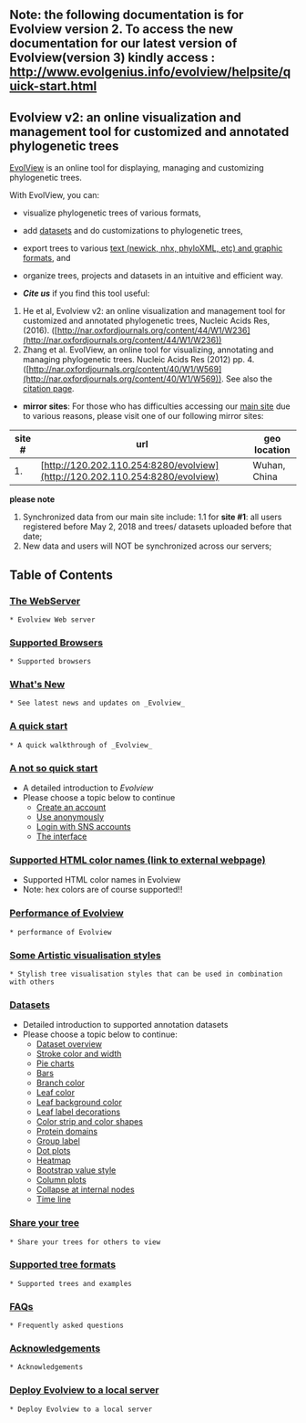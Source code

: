 ## Note: the following documentation is for Evolview version 2. To access the new documentation for our latest version of Evolview(version 3) kindly access : http://www.evolgenius.info/evolview/helpsite/quick-start.html

## Evolview v2: an online visualization and management tool for customized and annotated phylogenetic trees
[EvolView](http://www.evolgenius.info/evolview/) is an online tool for displaying, managing and customizing phylogenetic trees.

With EvolView, you can:
* visualize phylogenetic trees of various formats,
* add [datasets](datasets/Dataset.md) and do customizations to phylogenetic trees,
* export trees to various [text (newick, nhx, phyloXML, etc) and graphic formats](supportedtreeformats/SupportedTreeFormats.md), and
* organize trees, projects and datasets in an intuitive and efficient way.

* _**Cite us**_ if you find this tool useful:
1. He et al, Evolview v2: an online visualization and management tool for customized and annotated phylogenetic trees, Nucleic Acids Res, (2016). ([http://nar.oxfordjournals.org/content/44/W1/W236](http://nar.oxfordjournals.org/content/44/W1/W236))
2. Zhang et al. EvolView, an online tool for visualizing, annotating and managing phylogenetic trees. Nucleic Acids Res (2012) pp. 4. ([http://nar.oxfordjournals.org/content/40/W1/W569](http://nar.oxfordjournals.org/content/40/W1/W569)). See also the [citation page](miscs/citation.md).

* **mirror sites**:
For those who has difficulties accessing our [main site](http://www.evolgenius.info/evolview/) due to various reasons, please visit one of our following mirror sites:

|site #|url|geo location|
|----------------------|-----|-----------|
|1.|[http://120.202.110.254:8280/evolview](http://120.202.110.254:8280/evolview)|Wuhan, China|

**please note**
1. Synchronized data from our main site include:
1.1 for **site #1**: all users registered before May 2, 2018 and trees/ datasets uploaded before that date;
2. New data and users will NOT be synchronized across our servers;

## Table of Contents

### [The WebServer](http://www.evolgenius.info/evolview/)
	* Evolview Web server

### [Supported Browsers](miscs/SupportedBrowsers.md)
	* Supported browsers

### [What's New](whatisnew/WhatsNew.md)
	* See latest news and updates on _Evolview_

### [A quick start](quickstart/QuickStart.md)
	* A quick walkthrough of _Evolview_

### [A not so quick start](notsoquickstart/NotSoQuickStart.md)
* A detailed introduction to _Evolview_
* Please choose a topic below to continue
	* [Create an account](notsoquickstart/1_create_new_account/CreateNewAccount.md)
	* [Use anonymously](notsoquickstart/2_Use_Anonymously/UseAnonymousely.md)
	* [Login with SNS accounts](notsoquickstart/3_Login_With_SNS_Accounts/LoginWithSNSAccounts.md)
	* [The interface](notsoquickstart/4_The_Interface/TheInterface.md)

### [Supported HTML color names (link to external webpage)](http://www.w3schools.com/colors/colors_names.asp)
* Supported HTML color names in Evolview
* Note: hex colors are of course supported!!

### [Performance of Evolview](miscs/evolviewperformance.md)
	* performance of Evolview

### [Some Artistic visualisation styles](treestyles/TreeStyles.md)
	* Stylish tree visualisation styles that can be used in combination with others

### [Datasets](Dataset)
* Detailed introduction to supported annotation datasets
* Please choose a topic below to continue:
	* [Dataset overview](datasets/00_overview/DatasetOverview.md)
	* [Stroke color and width](datasets/01_stroke_color_and_width/DatasetStroke.md)
	* [Pie charts](datasets/02_pie/DatasetPieCharts.md)
	* [Bars](datasets/03_bar/DatasetBars.md)
	* [Branch color](datasets/04_branch/DatasetBranchColor.md)
	* [Leaf color](datasets/05_leaf/DatasetLeafColor.md)
	* [Leaf background color](datasets/05_leaf/DatasetLeafBKColor.md)
	* [Leaf label decorations](datasets/05_leaf/DatasetLeafLabelDeco.md)
	* [Color strip and color shapes](datasets/06_strip_and_shape/DatasetColorStripShape.md)
	* [Protein domains](datasets/07_protein_domain/DatasetProteinDomain.md)
	* [Group label](datasets/08_group_label/DatasetGroupLabel.md)
	* [Dot plots](datasets/09_dot_plot/DatasetDotplots.md)
	* [Heatmap](datasets/10_heatmap/DatasetHeatmap.md)
	* [Bootstrap value style](datasets/11_bootstrap/DatasetBootstrapValueStyle.md)
	* [Column plots](datasets/12_column_plot/DatasetColumnPlots.md)
	* [Collapse at internal nodes](datasets/13_collapse_at_internal_nodes/DatasetCollapseInternalNodes.md)
	* [Time line](datasets/14_timeline/DatasetTimeLine.md)

### [Share your tree](treesharing/TreeShare.md)
	* Share your trees for others to view

### [Supported tree formats](supportedtreeformats/SupportedTreeFormats.md)
	* Supported trees and examples

### [FAQs](FAQs/FAQs.md)
	* Frequently asked questions

### [Acknowledgements](miscs/Acknowledgements.md)
	* Acknowledgements

### [Deploy Evolview to a local server](miscs/DeployToLocal.md)
	* Deploy Evolview to a local server
